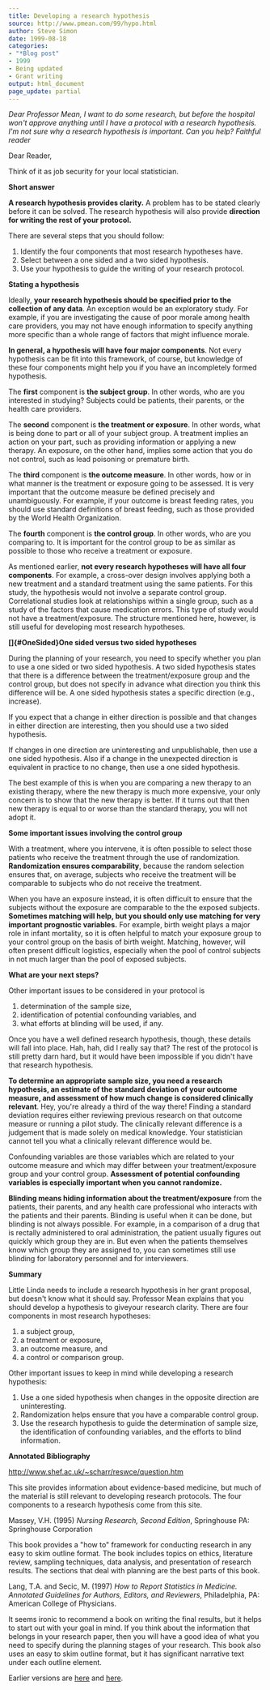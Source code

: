 ```yaml
---
title: Developing a research hypothesis
source: http://www.pmean.com/99/hypo.html
author: Steve Simon
date: 1999-08-18
categories:
- "*Blog post"
- 1999
- Being updated
- Grant writing
output: html_document
page_update: partial
---
```


*Dear Professor Mean, I want to do some research, but before the hospital won't approve anything until I have a protocol with a research hypothesis. I'm not sure why a research hypothesis is important. Can you help? Faithful reader*

Dear Reader,

Think of it as job security for your local statistician.

**Short answer**

**A research hypothesis provides clarity.** A problem has to be stated clearly before it can be solved. The research hypothesis will also provide **direction for writing the rest of your protocol.**

There are several steps that you should follow:

1.  Identify the four components that most research hypotheses have.
2.  Select between a one sided and a two sided hypothesis.
3.  Use your hypothesis to guide the writing of your research protocol.

**Stating a hypothesis**

Ideally, **your research hypothesis should be specified prior to the collection of any data**. An exception would be an exploratory study. For example, if you are investigating the cause of poor morale among health care providers, you may not have enough information to specify anything more specific than a whole range of factors that might influence morale.

**In general, a hypothesis will have four major components**. Not every hypothesis can be fit into this framework, of course, but knowledge of these four components might help you if you have an incompletely formed hypothesis.

The **first** component is **the subject group**. In other words, who are you interested in studying? Subjects could be patients, their parents, or the health care providers.

The **second** component is **the treatment or exposure**. In other words, what is being done to part or all of your subject group. A treatment implies an action on your part, such as providing information or applying a new therapy. An exposure, on the other hand, implies some action that you do not control, such as lead poisoning or premature birth.

The **third** component is **the outcome measure**. In other words, how or in what manner is the treatment or exposure going to be assessed. It is very important that the outcome measure be defined precisely and unambiguously. For example, if your outcome is breast feeding rates, you should use standard definitions of breast feeding, such as those provided by the World Health Organization.

The **fourth** component is **the control group**. In other words, who are you comparing to. It is important for the control group to be as similar as possible to those who receive a treatment or exposure.

As mentioned earlier, **not every research hypotheses will have all four components**. For example, a cross-over design involves applying both a new treatment and a standard treatment using the same patients. For this study, the hypothesis would not involve a separate control group. Correlational studies look at relationships within a single group, such as a study of the factors that cause medication errors. This type of study would not have a treatment/exposure. The structure mentioned here, however, is still useful for developing most research hypotheses.

**[]{#OneSided}One sided versus two sided hypotheses**

During the planning of your research, you need to specify whether you plan to use a one sided or two sided hypothesis. A two sided hypothesis states that there is a difference between the treatment/exposure group and the control group, but does not specify in advance what direction you think this difference will be. A one sided hypothesis states a specific direction (e.g., increase).

If you expect that a change in either direction is possible and that changes in either direction are interesting, then you should use a two sided hypothesis.

If changes in one direction are uninteresting and unpublishable, then use a one sided hypothesis. Also if a change in the unexpected direction is equivalent in practice to no change, then use a one sided hypothesis.

The best example of this is when you are comparing a new therapy to an existing therapy, where the new therapy is much more expensive, your only concern is to show that the new therapy is better. If it turns out that then new therapy is equal to or worse than the standard therapy, you will not adopt it.

**Some important issues involving the control group**

With a treatment, where you intervene, it is often possible to select those patients who receive the treatment through the use of randomization. **Randomization ensures comparability**, because the random selection ensures that, on average, subjects who receive the treatment will be comparable to subjects who do not receive the treatment.

When you have an exposure instead, it is often difficult to ensure that the subjects without the exposure are comparable to the the exposed subjects. **Sometimes matching will help, but you should only use matching for very important prognostic variables.** For example, birth weight plays a major role in infant mortality, so it is often helpful to match your exposure group to your control group on the basis of birth weight. Matching, however, will often present difficult logistics, especially when the pool of control subjects in not much larger than the pool of exposed subjects.

**What are your next steps?**

Other important issues to be considered in your protocol is

1.  determination of the sample size, 
2.  identification of potential confounding variables, and
3.  what efforts at blinding will be used, if any.

Once you have a well defined research hypothesis, though, these details will fall into place. Hah, hah, did I really say that? The rest of the protocol is still pretty darn hard, but it would have been impossible if you didn't have that research hypothesis.

**To determine an appropriate sample size, you need a research hypothesis, an estimate of the standard deviation of your outcome measure, and assessment of how much change is considered clinically relevant**. Hey, you're already a third of the way there! Finding a standard deviation requires either reviewing previous research on that outcome measure or running a pilot study. The clinically relevant difference is a judgement that is made solely on medical knowledge. Your statistician cannot tell you what a clinically relevant difference would be.

Confounding variables are those variables which are related to your outcome measure and which may differ between your treatment/exposure group and your control group. **Assessment of potential confounding variables is especially important when you cannot randomize.**

**Blinding means hiding information about the treatment/exposure** from the patients, their parents, and any health care professional who interacts with the patients and their parents. Blinding is useful when it can be done, but blinding is not always possible. For example, in a comparison of a drug that is rectally administered to oral administration, the patient usually figures out quickly which group they are in. But even when the patients themselves know which group they are assigned to, you can sometimes still use blinding for laboratory personnel and for interviewers.

**Summary**

Little Linda needs to include a research hypothesis in her grant proposal, but doesn't know what it should say. Professor Mean explains that you should develop a hypothesis to giveyour research clarity. There are four components in most research hypotheses:

1.  a subject group,
2.  a treatment or exposure,
3.  an outcome measure, and
4.  a control or comparison group.

Other important issues to keep in mind while developing a research hypothesis:

1.  Use a one sided hypothesis when changes in the opposite direction
    are uninteresting.
2.  Randomization helps ensure that you have a comparable control group.
3.  Use the research hypothesis to guide the determination of sample
    size, the identification of confounding variables, and the efforts
    to blind information.

**Annotated Bibliography**

<http://www.shef.ac.uk/~scharr/reswce/question.htm>

This site provides information about evidence-based medicine, but much of the material is still relevant to developing research protocols. The four components to a research hypothesis come from this site.

Massey, V.H. (1995) *Nursing Research, Second Edition*, Springhouse PA: Springhouse Corporation

This book provides a "how to" framework for conducting research in any easy to skim outline format. The book includes topics on ethics, literature review, sampling techniques, data analysis, and presentation of research results. The sections that deal with planning are the best parts of this book.

Lang, T.A. and Secic, M. (1997) *How to Report Statistics in Medicine. Annotated Guidelines for Authors, Editors, and Reviewers*, Philadelphia, PA: American College of Physicians.

It seems ironic to recommend a book on writing the final results, but it helps to start out with your goal in mind. If you think about the information that belongs in your research paper, then you will have a good idea of what you need to specify during the planning stages of your research. This book also uses an easy to skim outline format, but it has significant narrative text under each outline element.

Earlier versions are [here][sim1] and [here][sim2].
 
[sim1]: http://www.pmean.com/99/hypo.html
[sim2]: http://new.pmean.com/steps-in-developing-research-hypothesis/
 
